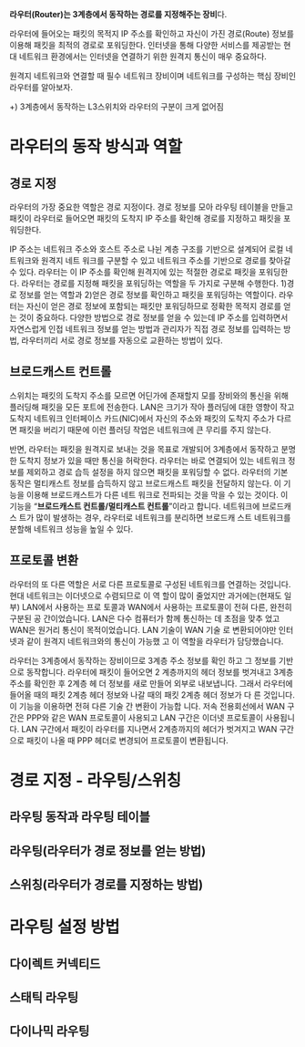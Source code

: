 **라우터(Router)는 3계층에서 동작하는 경로를 지정해주는 장비**다. 

라우터에 들어오는 패킷의 목적지 IP 주소를 확인하고 자신이 가진 경로(Route) 정보를 이용해 패킷을 최적의 경로로 포워딩한다. 인터넷을 통해 다양한 서비스를 제공받는 현대 네트워크 환경에서는 인터넷을 연결하기 위한 원격지 통신이 매우 중요하다.

원격지 네트워크와 연결할 때 필수 네트워크 장비이며 네트워크를 구성하는 핵심 장비인 라우터를 알아보자.

+) 3계층에서 동작하는 L3스위치와 라우터의 구분이 크게 없어짐

# 라우터의 동작 방식과 역할

## 경로 지정

라우터의 가장 중요한 역할은 경로 지정이다. 경로 정보를 모아 라우팅 테이블을 만들고 패킷이 라우터로 들어오면 패킷의 도착지 IP 주소를 확인해 경로를 지정하고 패킷을 포워딩한다. 

IP 주소는 네트워크 주소와 호스트 주소로 나뉜 계층 구조를 기반으로 설계되어 로컬 네트워크와 원격지 네트 워크를 구분할 수 있고 네트워크 주소를 기반으로 경로를 찾아갈 수 있다. 라우터는 이 IP 주소를 확인해 원격지에 있는 적절한 경로로 패킷을 포워딩한다.
라우터는 경로를 지정해 패킷을 포워딩하는 역할을 두 가지로 구분해 수행한다. 1)경로 정보를 얻는 역할과 2)얻은 경로 정보를 확인하고 패킷을 포워딩하는 역할이다. 라우터는 자신이 얻은 경로 정보에 포함되는 패킷만 포워딩하므로 정확한 목적지 경로를 얻는 것이 중요하다. 다양한 방법으로 경로 정보를 얻을 수 있는데 IP 주소를 입력하면서 자연스럽게 인접 네트워크 정보를 얻는 방법과 관리자가 직접 경로 정보를 입력하는 방법, 라우터끼리 서로 경로 정보를 자동으로 교환하는 방법이 있다.

## 브로드캐스트 컨트롤

스위치는 패킷의 도착지 주소를 모르면 어딘가에 존재할지 모를 장비와의 통신을 위해 플러딩해 패킷을 모든 포트에 전송한다.  LAN은 크기가 작아 플러딩에 대한 영향이 작고 도착지 네트워크 인터페이스 카드(NIC)에서 자신의 주소와 패킷의 도착지 주소가 다르면 패킷을 버리기 때문에 이런 플러딩 작업은 네트워크에 큰 무리를 주지 않는다.

반면, 라우터는 패킷을 원격지로 보내는 것을 목표로 개발되어 3계층에서 동작하고 분명한 도착지 정보가 있을 때만 통신을 허락한다. 
라우터는 바로 연결되어 있는 네트워크 정보를 제외하고 경로 습득 설정을 하지 않으면 패킷을 포워딩할 수 없다. 라우터의 기본 동작은 멀티캐스트 정보를 습득하지 않고 브로드캐스트 패킷을 전달하지 않는다. 이 기능을 이용해 브로드캐스트가 다른 네트 워크로 전파되는 것을 막을 수 있는 것이다. 이 기능을 “**브로드캐스트 컨트롤/멀티캐스트 컨트롤**”이라고 합니다. 네트워크에 브로드캐스 트가 많이 발생하는 경우, 라우터로 네트워크를 분리하면 브로드캐 스트 네트워크를 분할해 네트워크 성능을 높일 수 있다.

## 프로토콜 변환

라우터의 또 다른 역할은 서로 다른 프로토콜로 구성된 네트워크를 연결하는 것입니다. 현대 네트워크는 이더넷으로 수렴되므로 이 역 할이 많이 줄었지만 과거에는(현재도 일부) LAN에서 사용하는 프로 토콜과 WAN에서 사용하는 프로토콜이 전혀 다른, 완전히 구분된 공 간이었습니다. LAN은 다수 컴퓨터가 함께 통신하는 데 초점을 맞추 었고 WAN은 원거리 통신이 목적이었습니다. LAN 기술이 WAN 기술 로 변환되어야만 인터넷과 같이 원격지 네트워크와의 통신이 가능했 고 이 역할을 라우터가 담당했습니다.

라우터는 3계층에서 동작하는 장비이므로 3계층 주소 정보를 확인 하고 그 정보를 기반으로 동작합니다. 라우터에 패킷이 들어오면 2 계층까지의 헤더 정보를 벗겨내고 3계층 주소를 확인한 후 2계층 헤 더 정보를 새로 만들어 외부로 내보냅니다. 그래서 라우터에 들어올 때의 패킷 2계층 헤더 정보와 나갈 때의 패킷 2계층 헤더 정보가 다 른 것입니다. 이 기능을 이용하면 전혀 다른 기술 간 변환이 가능합 니다. 저속 전용회선에서 WAN 구간은 PPP와 같은 WAN 프로토콜이 사용되고 LAN 구간은 이더넷 프로토콜이 사용됩니다. LAN 구간에서 패킷이 라우터를 지나면서 2계층까지의 헤더가 벗겨지고 WAN 구간 으로 패킷이 나올 때 PPP 헤더로 변경되어 프로토콜이 변환됩니다.

# 경로 지정 - 라우팅/스위칭

## 라우팅 동작과 라우팅 테이블

## 라우팅(라우터가 경로 정보를 얻는 방법)

## 스위칭(라우터가 경로를 지정하는 방법)

# 라우팅 설정 방법

## 다이렉트 커넥티드

## 스태틱 라우팅

## 다이나믹 라우팅
